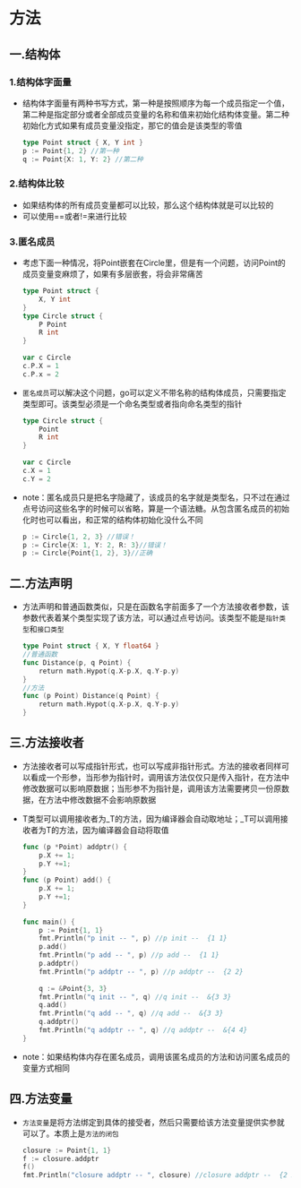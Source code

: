 # 方法

## 一.结构体

### 1.结构体字面量

*   结构体字面量有两种书写方式，第一种是按照顺序为每一个成员指定一个值，第二种是指定部分或者全部成员变量的名称和值来初始化结构体变量。第二种初始化方式如果有成员变量没指定，那它的值会是该类型的零值

    ```go
    type Point struct { X, Y int }
    p := Point{1, 2} //第一种
    q := Point{X: 1, Y: 2} //第二种
    ```

### 2.结构体比较

* 如果结构体的所有成员变量都可以比较，那么这个结构体就是可以比较的
* 可以使用==或者!=来进行比较

### 3.匿名成员

*   考虑下面一种情况，将Point嵌套在Circle里，但是有一个问题，访问Point的成员变量变麻烦了，如果有多层嵌套，将会非常痛苦

    ```go
    type Point struct {
        X, Y int
    }
    type Circle struct {
        P Point
        R int
    }
    ​
    var c Circle
    c.P.X = 1
    c.P.x = 2
    ```
*   `匿名成员`可以解决这个问题，go可以定义不带名称的结构体成员，只需要指定类型即可。该类型必须是一个命名类型或者指向命名类型的指针

    ```go
    type Circle struct {
        Point
        R int
    }
    ​
    var c Circle
    c.X = 1
    c.Y = 2
    ```
*   note：匿名成员只是把名字隐藏了，该成员的名字就是类型名，只不过在通过点号访问这些名字的时候可以省略，算是一个语法糖。从包含匿名成员的初始化时也可以看出，和正常的结构体初始化没什么不同

    ```go
    p := Circle{1, 2, 3} //错误！
    p := Circle{X: 1, Y: 2, R: 3}//错误！
    p := Circle{Point{1, 2}, 3}//正确
    ```

## 二.方法声明

*   方法声明和普通函数类似，只是在函数名字前面多了一个方法接收者参数，该参数代表着某个类型实现了该方法，可以通过点号访问。该类型不能是`指针类型`和`接口类型`

    ```go
    type Point struct { X, Y float64 }
    //普通函数
    func Distance(p, q Point) {
        return math.Hypot(q.X-p.X, q.Y-p.y)
    }
    //方法
    func (p Point) Distance(q Point) {
        return math.Hypot(q.X-p.X, q.Y-p.y)
    }
    ```

## 三.方法接收者

* 方法接收者可以写成指针形式，也可以写成非指针形式。方法的接收者同样可以看成一个形参，当形参为指针时，调用该方法仅仅只是传入指针，在方法中修改数据可以影响原数据；当形参不为指针是，调用该方法需要拷贝一份原数据，在方法中修改数据不会影响原数据
*   T类型可以调用接收者为_T的方法，因为编译器会自动取地址；_T可以调用接收者为T的方法，因为编译器会自动将取值

    ```go
    func (p *Point) addptr() {
        p.X += 1;
        p.Y +=1;
    }
    func (p Point) add() {
        p.X += 1;
        p.Y +=1;
    }
    ​
    func main() {
        p := Point{1, 1}
        fmt.Println("p init -- ", p) //p init --  {1 1}
        p.add()
        fmt.Println("p add -- ", p) //p add --  {1 1}
        p.addptr()
        fmt.Println("p addptr -- ", p) //p addptr --  {2 2}
    ​
        q := &Point{3, 3}
        fmt.Println("q init -- ", q) //q init --  &{3 3}
        q.add()
        fmt.Println("q add -- ", q) //q add --  &{3 3}
        q.addptr()
        fmt.Println("q addptr -- ", q) //q addptr --  &{4 4}
    }
    ```
* note：如果结构体内存在匿名成员，调用该匿名成员的方法和访问匿名成员的变量方式相同

## 四.方法变量

*   `方法变量`是将方法绑定到具体的接受者，然后只需要给该方法变量提供实参就可以了。本质上是`方法的闭包`

    ```go
    closure := Point{1, 1}
    f := closure.addptr
    f()
    fmt.Println("closure addptr -- ", closure) //closure addptr --  {2 2}
    ```
